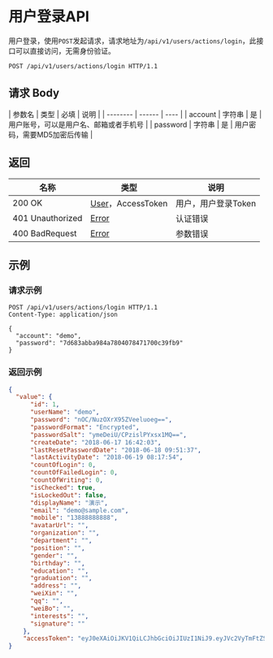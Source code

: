 # 用户登录API

用户登录，使用`POST`发起请求，请求地址为`/api/v1/users/actions/login`，此接口可以直接访问，无需身份验证。

```http
POST /api/v1/users/actions/login HTTP/1.1
```

## 请求 Body

| 参数名   | 类型   | 必填 | 说明                                   |
| -------- | ------ | ---- |
| account  | 字符串 | 是   | 用户账号，可以是用户名、邮箱或者手机号 |
| password | 字符串 | 是   | 用户密码，需要MD5加密后传输            |

## 返回

| 名称             | 类型                                       | 说明                |
| ---------------- | ------------------------------------------ | ------------------- |
| 200 OK           | [User](/users/README?id=user)，AccessToken | 用户，用户登录Token |
| 401 Unauthorized | [Error](/error?id=error)                   | 认证错误            |
| 400 BadRequest   | [Error](/error?id=error)                   | 参数错误            |

## 示例

### 请求示例

```http
POST /api/v1/users/actions/login HTTP/1.1
Content-Type: application/json

{
  "account": "demo",
  "password": "7d683abba984a7804078471700c39fb9"
}
```

### 返回示例

```json
{
  "value": {
      "id": 1,
      "userName": "demo",
      "password": "nOC/NuzOXrX95ZVeeluoeg==",
      "passwordFormat": "Encrypted",
      "passwordSalt": "ymeDeiU/CPzislPYxsx1MQ==",
      "createDate": "2018-06-17 16:42:03",
      "lastResetPasswordDate": "2018-06-18 09:51:37",
      "lastActivityDate": "2018-06-19 08:17:54",
      "countOfLogin": 0,
      "countOfFailedLogin": 0,
      "countOfWriting": 0,
      "isChecked": true,
      "isLockedOut": false,
      "displayName": "演示",
      "email": "demo@sample.com",
      "mobile": "13888888888",
      "avatarUrl": "",
      "organization": "",
      "department": "",
      "position": "",
      "gender": "",
      "birthday": "",
      "education": "",
      "graduation": "",
      "address": "",
      "weiXin": "",
      "qq": "",
      "weiBo": "",
      "interests": "",
      "signature": ""
    },
    "accessToken": "eyJ0eXAiOiJKV1QiLCJhbGciOiJIUzI1NiJ9.eyJVc2VyTmFtZSI6ImRlbW8iLCJBZGREYXRlIjoiXC9EYXRlKDE1MjkzNjc0NzQxNjUpXC8ifQ.1Ka9OgcwEseeo2igDuPxdk_H7Mb1trzOxEVwj_VEJZc"
}
```